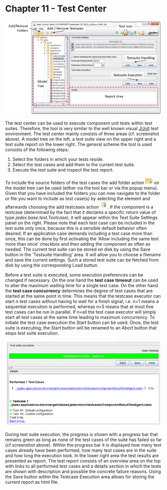 <span>Chapter 11 - Test Center</span> 
=====================================

![11 Test Center@testcenter\_ov.png](testcenter_ov.png)

The test center can be used to execute component unit tests within test suites. Therefore, the tool is very similar to the well known visual <span class="wikiexternallink">[JUnit](http://www.junit.org/)</span> test environment. The test center mainly consists of three areas (cf. screenshot above). A model tree on the left, a test suite view on the upper right and a test suite report on the lower right. The general scheme the tool is used consists of the following steps:

1.  Select the folders in which your tests reside.
2.  Select the test cases and add them to the current test suite.
3.  Execute the test suite and inspect the test report.

To include the source folders of the test cases the add folder action ![11 Test Center@add\_folder424.png](add_folder424.png) on the model tree can be used (either via the tool bar or via the popup menu). Given that you have included the folders you can now navigate to the folder or file you want to include as test case(s) by selecting the element and afterwards choosing the add testcases action ![](new_add_package_testable.png). If the component is a testcase (determined by the fact that it declares a specific return value of type *jadex.base.test.Testcase*), it will appear within the Test Suite Settings panel on the right. Please note that each test case can be included in the test suite only once, because this is a sensible default behavior often desired. If an application case demands including a test case more than once, this can be done by first activating the 'Allow including the same test more than once' checkbox and then adding the component as often as needed. The current test suite can be stored on disk by using the Save button in the 'Testsuite Handling' area. It will allow you to choose a filename and save the current settings. Such a stored test suite can be fetched from disk by using the corresponding Load buttun.

Before a test suite is executed, some execution preferences can be changed if necessary. On the one hand the **test case timeout** can be used to alter the maximum waiting time for a single test case. On the other hand the **test case concurrency** determines the degree of test cases that are started at the same point in time. This means that the testcase executor can start n test cases without having to wait for a finish signal, i.e. n=1 means a sequential execution is performed, whereas n=5 means that at most five test cases can be run in parallel. If n=all the test case executor will simply start all test cases at the same time leading to maximum concurrency. To initiate the test case execution the Start button can be used. Once, the test suite is executing, the Start button will be renamed to an Abort button that stops test suite execution. 

![](test_report.png)

During test suite execution, the progress is shown with a progress bar that remains green as long as none of the test cases of the suite has failed so far (cf screenshot above). Within the progress bar it is displayed how many test cases already have been performed, how many test cases are in the suite and how long the execution took. In the lower right area the test results are presented as report. The test report consists of an overview area on the top with links to all performed test cases and a details section in which the tests are shown with description and possible the concrete failure reasons. Using the Save button within the Testcase Execution area allows for storing the current report as html file.

